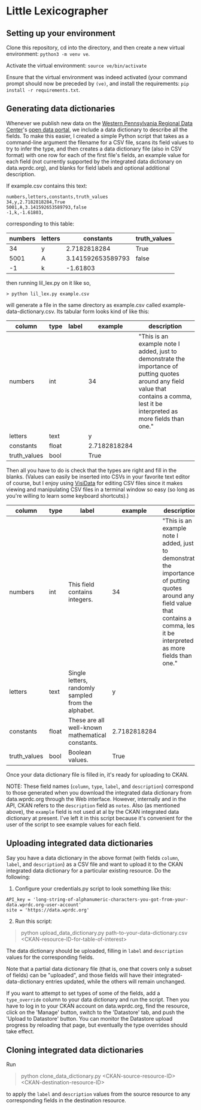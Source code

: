 # Little Lexicographer

## Setting up your environment

Clone this repository, cd into the directory, and then create a new virtual environment: `python3 -m venv ve`.

Activate the virtual environment: `source ve/bin/activate`

Ensure that the virtual environment was indeed activated (your command prompt should now be preceded by `(ve)`, and install the requirements: `pip install -r requirements.txt`.

## Generating data dictionaries

Whenever we publish new data on the [Western Pennsylvania Regional Data Center](https://www.wprdc.org)'s [open data portal](https://data.wprdc.org), we include a data dictionary to describe all the fields. To make this easier, I created a simple Python script that takes as a command-line argument the filename for a CSV file, scans its field values to try to infer the type, and then creates a data dictionary file (also in CSV format) with one row for each of the first file's fields, an example value for each field (not currently supported by the integrated data dictionary on data.wprdc.org), and blanks for field labels and optional additional description.

If example.csv contains this text:

```
numbers,letters,constants,truth_values
34,y,2.7182818284,True
5001,A,3.141592653589793,false
-1,k,-1.61803,
```

corresponding to this table:

numbers|letters|constants|truth_values
-------|-------|---------|------------
34|y|2.7182818284|True
5001|A|3.141592653589793|false
-1|k|-1.61803|

then running lil_lex.py on it like so,

```
> python lil_lex.py example.csv
```

will generate a file in the same directory as example.csv called example-data-dictionary.csv. Its tabular form looks kind of like this:

column|type|label|example|description
----------|----|-----------|-------|-----
numbers|int||34|"This is an example note I added, just to demonstrate the importance of putting quotes around any field value that contains a comma, lest it be interpreted as more fields than one."
letters|text||y|
constants|float||2.7182818284|
truth_values|bool||True|

Then all you have to do is check that the types are right and fill in the blanks. (Values can easily be inserted into CSVs in your favorite text editor of course, but I enjoy using [VisiData](https://github.com/saulpw/visidata) for editing CSV files since it makes viewing and manipulating CSV files in a terminal window so easy (so long as you're willing to learn some keyboard shortcuts).)

column|type|label|example|description
----------|----|-----------|-------|-----
numbers|int|This field contains integers.|34|"This is an example note I added, just to demonstrate the importance of putting quotes around any field value that contains a comma, lest it be interpreted as more fields than one."
letters|text|Single letters, randomly sampled from the alphabet.|y|
constants|float|These are all well-known mathematical constants.|2.7182818284|
truth_values|bool|Boolean values.|True|

Once your data dictionary file is filled in, it's ready for uploading to CKAN.

NOTE: These field names (`column`, `type`, `label`, and `description`) correspond to those generated when you download the integrated data dictionary from data.wprdc.org through the Web interface. However, internally and in the API, CKAN refers to the `description` field as `notes`. Also (as mentioned above), the `example` field is not used at al by the CKAN integrated data dictionary at present. I've left it in this script because it's convenient for the user of the script to see example values for each field.

## Uploading integrated data dictionaries

Say you have a data dictionary in the above format (with fields `column`, `label`, and `description`) as a CSV file and want to upload it to the CKAN integrated data dictionary for a particular existing resource. Do the following:

1) Configure your credentials.py script to look something like this:

```
API_key = 'long-string-of-alphanumeric-characters-you-got-from-your-data.wprdc.org-user-account'
site = 'https://data.wprdc.org'
```
2) Run this script:

> python upload_data_dictionary.py path-to-your-data-dictionary.csv \<CKAN-resource-ID-for-table-of-interest\>

The data dictionary should be uploaded, filling in `label` and `description` values for the corresponding fields.

Note that a partial data dictionary file (that is, one that covers only a subset of fields) can be "uploaded", and those fields will have their integrated-data-dictionary entries updated, while the others will remain unchanged.

If you want to attempt to set types of some of the fields, add a `type_override` column to your data dictionary and run the script.
Then you have to log in to your CKAN account on data.wprdc.org, find the resource, click on the 'Manage' button, switch to the 'Datastore' tab, and push the 'Upload to Datastore' button. You can monitor the Datastore upload progress by reloading that page, but eventually the type overrides should take effect.

## Cloning integrated data dictionaries

Run

> python clone_data_dictionary.py \<CKAN-source-resource-ID\> \<CKAN-destination-resource-ID\>

to apply the `label` and `description` values from the source resource to any corresponding fields in the destination resource.
